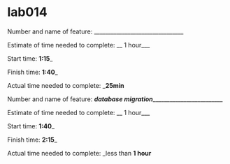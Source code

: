 # lab014
Number and name of feature: ________________________________

Estimate of time needed to complete: __ 1 hour___

Start time: __1:15___

Finish time: __1:40___

Actual time needed to complete: ___25min__

Number and name of feature: ___database migration____________________________

Estimate of time needed to complete: __ 1 hour___

Start time: __1:40___

Finish time: __2:15___

Actual time needed to complete: _less than __1 hour__

